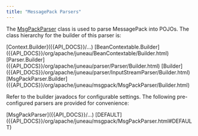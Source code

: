 ```yaml
---
title: "MessagePack Parsers"
---
```


The [MsgPackParser]({{API_DOCS}}/org/apache/juneau/msgpack/MsgPackParser.html) class is used to parse MessagePack into POJOs.
The class hierarchy for the builder of this parser is:

<tree>
<node-0><java-abstract-class>[Context.Builder]({{API_DOCS}}/...)</java-abstract-class></node-0>
<node-1><java-abstract-class>[BeanContextable.Builder]({{API_DOCS}}/org/apache/juneau/BeanContextable/Builder.html)</java-abstract-class></node-1>
<node-2><java-abstract-class>[Parser.Builder]({{API_DOCS}}/org/apache/juneau/parser/Parser/Builder.html)</java-abstract-class></node-2>
<node-3><java-abstract-class>[Builder]({{API_DOCS}}/org/apache/juneau/parser/InputStreamParser/Builder.html)</java-abstract-class></node-3>
<node-4><java-class>[MsgPackParser.Builder]({{API_DOCS}}/org/apache/juneau/msgpack/MsgPackParser/Builder.html)</java-class></node-4>
</tree>

Refer to the builder javadocs for configurable settings.
The following pre-configured parsers are provided for convenience:

<tree>
<node-0><java-class>[MsgPackParser]({{API_DOCS}}/...)</java-class></node-0>
<node-1><javac-field>[DEFAULT]({{API_DOCS}}/org/apache/juneau/msgpack/MsgPackParser.html#DEFAULT)</javac-field></node-1>
</tree>